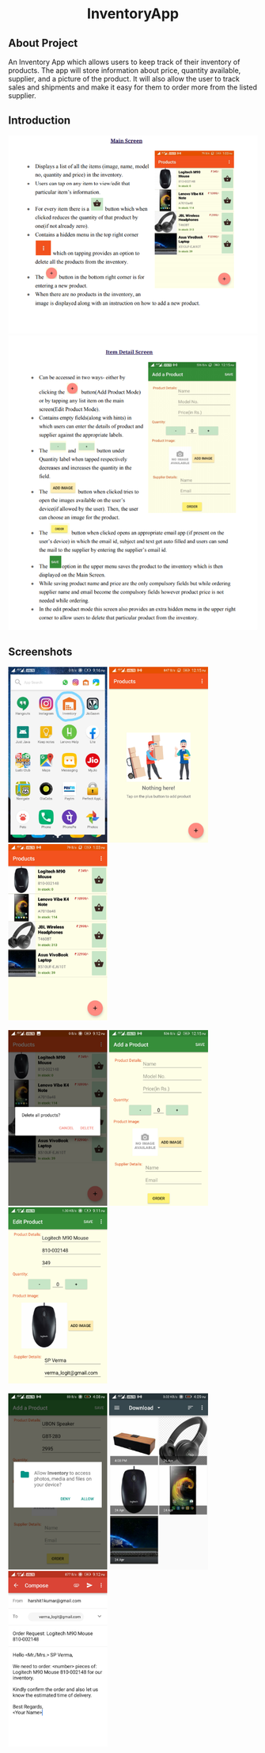 <html>
  <body>
    <h1 align="center">InventoryApp</h1>
    <h2>About Project</h2>
    <p>An Inventory App which allows users to keep track of their inventory of products. The app will store information about price, quantity available, supplier, and a picture of the product. It will also allow the user to track sales and shipments and make it easy for them to order more from the listed supplier.</p>
    <h2>Introduction</h2>
    <img src="/photos/img1.png" width="800">
    <img src="/photos/img2.png" width="800">
    <h2>Screenshots</h2>  
    <div style="justify-content:space-around;">
      <div>
    <img src="/photos/appOnScreen.jpg" width="200">
      <img src="/photos/emptyMainScreen.jpeg" width="200">
      <img src="/photos/mainScreen.jpeg" width="200">
      </div>
      <br>
      <div>
    <img src="/photos/deleteAll.jpeg" width="200">
      <img src="/photos/addMode.jpeg" width="200">
      <img src="/photos/editMode.jpeg" width="200">
      </div>
      <br>
      <div>
    <img src="/photos/tryGallery.jpeg" width="200">
      <img src="/photos/Gallery.jpeg" width="200">
      <img src="/photos/orderGmail.jpeg" width="200">
      </div>
      <br>
    </div>
  <body>
</html>
